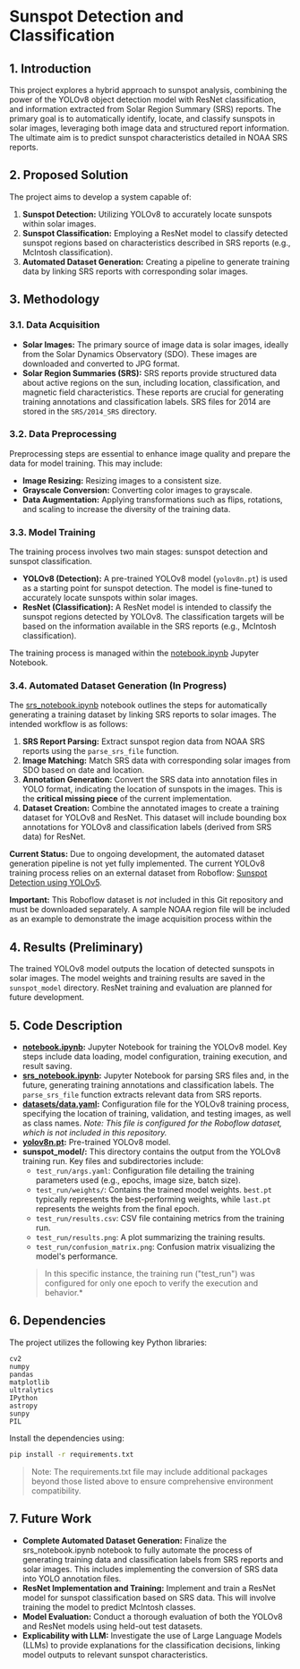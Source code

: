 # Sunspot Detection and Classification

## 1. Introduction

This project explores a hybrid approach to sunspot analysis, combining the power of the YOLOv8 object detection model with ResNet classification, and information extracted from Solar Region Summary (SRS) reports. The primary goal is to automatically identify, locate, and classify sunspots in solar images, leveraging both image data and structured report information. The ultimate aim is to predict sunspot characteristics detailed in NOAA SRS reports.

## 2. Proposed Solution

The project aims to develop a system capable of:

1.  **Sunspot Detection:** Utilizing YOLOv8 to accurately locate sunspots within solar images.
2.  **Sunspot Classification:** Employing a ResNet model to classify detected sunspot regions based on characteristics described in SRS reports (e.g., McIntosh classification).
3.  **Automated Dataset Generation:** Creating a pipeline to generate training data by linking SRS reports with corresponding solar images.

## 3. Methodology

### 3.1. Data Acquisition

*   **Solar Images:** The primary source of image data is solar images, ideally from the Solar Dynamics Observatory (SDO).  These images are downloaded and converted to JPG format.
*   **Solar Region Summaries (SRS):** SRS reports provide structured data about active regions on the sun, including location, classification, and magnetic field characteristics. These reports are crucial for generating training annotations and classification labels. SRS files for 2014 are stored in the `SRS/2014_SRS` directory.

### 3.2. Data Preprocessing

Preprocessing steps are essential to enhance image quality and prepare the data for model training. This may include:

*   **Image Resizing:** Resizing images to a consistent size.
*   **Grayscale Conversion:** Converting color images to grayscale.
*   **Data Augmentation:** Applying transformations such as flips, rotations, and scaling to increase the diversity of the training data.

### 3.3. Model Training

The training process involves two main stages: sunspot detection and sunspot classification.

*   **YOLOv8 (Detection):** A pre-trained YOLOv8 model (`yolov8n.pt`) is used as a starting point for sunspot detection. The model is fine-tuned to accurately locate sunspots within solar images.
*   **ResNet (Classification):** A ResNet model is intended to classify the sunspot regions detected by YOLOv8. The classification targets will be based on the information available in the SRS reports (e.g., McIntosh classification).

The training process is managed within the [notebook.ipynb](notebook.ipynb) Jupyter Notebook.

### 3.4. Automated Dataset Generation (In Progress)

The [srs_notebook.ipynb](srs_notebook.ipynb) notebook outlines the steps for automatically generating a training dataset by linking SRS reports to solar images. The intended workflow is as follows:

1.  **SRS Report Parsing:** Extract sunspot region data from NOAA SRS reports using the `parse_srs_file` function.
2.  **Image Matching:** Match SRS data with corresponding solar images from SDO based on date and location.
3.  **Annotation Generation:** Convert the SRS data into annotation files in YOLO format, indicating the location of sunspots in the images. This is the **critical missing piece** of the current implementation.
4.  **Dataset Creation:** Combine the annotated images to create a training dataset for YOLOv8 and ResNet. This dataset will include bounding box annotations for YOLOv8 and classification labels (derived from SRS data) for ResNet.

**Current Status:** Due to ongoing development, the automated dataset generation pipeline is not yet fully implemented. The current YOLOv8 training process relies on an external dataset from Roboflow: [Sunspot Detection using YOLOv5](https://universe.roboflow.com/internship-projects/sunspot-detection-using-yolov5). 

**Important:** This Roboflow dataset is *not* included in this Git repository and must be downloaded separately. A sample NOAA region file will be included as an example to demonstrate the image acquisition process within the

## 4. Results (Preliminary)

The trained YOLOv8 model outputs the location of detected sunspots in solar images. The model weights and training results are saved in the `sunspot_model` directory. ResNet training and evaluation are planned for future development.

## 5. Code Description

*   **[notebook.ipynb](notebook.ipynb):** Jupyter Notebook for training the YOLOv8 model. Key steps include data loading, model configuration, training execution, and result saving.
*   **[srs_notebook.ipynb](srs_notebook.ipynb):** Jupyter Notebook for parsing SRS files and, in the future, generating training annotations and classification labels. The `parse_srs_file` function extracts relevant data from SRS reports.
*   **[datasets/data.yaml](datasets/data.yaml):** Configuration file for the YOLOv8 training process, specifying the location of training, validation, and testing images, as well as class names. *Note: This file is configured for the Roboflow dataset, which is not included in this repository.*
*   **[yolov8n.pt](yolov8n.pt):** Pre-trained YOLOv8 model.
*   **sunspot\_model/:** This directory contains the output from the YOLOv8 training run. Key files and subdirectories include:
    *   `test_run/args.yaml`: Configuration file detailing the training parameters used (e.g., epochs, image size, batch size).
    *   `test_run/weights/`: Contains the trained model weights. `best.pt` typically represents the best-performing weights, while `last.pt` represents the weights from the final epoch.
    *   `test_run/results.csv`: CSV file containing metrics from the training run.
    *   `test_run/results.png`: A plot summarizing the training results.
    *   `test_run/confusion_matrix.png`: Confusion matrix visualizing the model's performance.
    > In this specific instance, the training run ("test_run") was configured for only one epoch to verify the execution and behavior.*
## 6. Dependencies

The project utilizes the following key Python libraries:

```
cv2
numpy
pandas
matplotlib
ultralytics
IPython
astropy
sunpy
PIL
```

Install the dependencies using:

```bash
pip install -r requirements.txt
```
> Note: The requirements.txt file may include additional packages beyond those listed above to ensure comprehensive environment compatibility.


## 7. Future Work

*   **Complete Automated Dataset Generation:** Finalize the srs_notebook.ipynb notebook to fully automate the process of generating training data and classification labels from SRS reports and solar images. This includes implementing the conversion of SRS data into YOLO annotation files.
*   **ResNet Implementation and Training:** Implement and train a ResNet model for sunspot classification based on SRS data. This will involve training the model to predict McIntosh classes.
*   **Model Evaluation:** Conduct a thorough evaluation of both the YOLOv8 and ResNet models using held-out test datasets.
*   **Explicability with LLM:** Investigate the use of Large Language Models (LLMs) to provide explanations for the classification decisions, linking model outputs to relevant sunspot characteristics.
